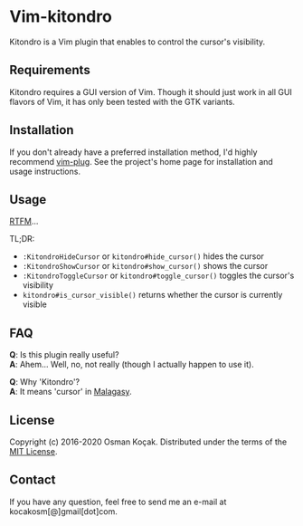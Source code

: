 Vim-kitondro
============

Kitondro is a Vim plugin that enables to control the cursor's visibility.


Requirements
------------

Kitondro requires a GUI version of Vim. Though it should just work in all GUI
flavors of Vim, it has only been tested with the GTK variants.


Installation
------------

If you don't already have a preferred installation method, I'd highly recommend
[vim-plug][1]. See the project's home page for installation and usage instructions.


Usage
-----

[RTFM][2]...

TL;DR:

* `:KitondroHideCursor` or `kitondro#hide_cursor()` hides the cursor
* `:KitondroShowCursor` or `kitondro#show_cursor()` shows the cursor
* `:KitondroToggleCursor` or `kitondro#toggle_cursor()` toggles the cursor's visibility
* `kitondro#is_cursor_visible()` returns whether the cursor is currently visible


FAQ
---

**Q**: Is this plugin really useful?<br/>
**A**: Ahem... Well, no, not really (though I actually happen to use it).

**Q**: Why 'Kitondro'?<br/>
**A**: It means 'cursor' in [Malagasy][3].


License
-------

Copyright (c) 2016-2020 Osman Koçak.
Distributed under the terms of the [MIT License][4].


Contact
-------

If you have any question, feel free to send me an e-mail at kocakosm[@]gmail[dot]com.


 [1]: https://github.com/junegunn/vim-plug
 [2]: https://raw.githubusercontent.com/kocakosm/vim-kitondro/master/doc/kitondro.txt
 [3]: https://en.wikipedia.org/wiki/Malagasy_language
 [4]: https://opensource.org/licenses/MIT
